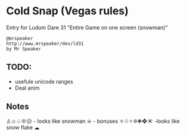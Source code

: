 # Cold Snap (Vegas rules)

Entry for Ludum Dare 31 "Entire Game on one screen (snowman)"

	@mrspeaker
	http://www.mrspeaker/dev/ld31
	by Mr Speaker

## TODO:

* usefule unicode ranges
* Deal anim

## Notes

♙☺♧☼☹ - looks like snowman
☠ - bonuses
⚛♲✧❊❃❖☀ -looks like snow flake
☁
